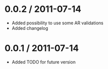 
0.0.2 / 2011-07-14 
==================

  * Added possibility to use some AR validations
  * Added changelog

0.0.1 / 2011-07-14 
==================

  * Added TODO for future version
